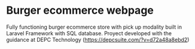 # Burger ecommerce webpage
Fully functioning burger ecommerce store with pick up modality built in Laravel Framework with SQL database.
Proyect developed with the guidance at DEPC Technology (https://depcsuite.com/?v=d72a48a8ebd2)
